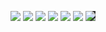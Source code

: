 <p align="center">
<img src="https://img.icons8.com/color/microsoft.png">
<img src="https://img.icons8.com/color/google-logo.png">
<img src="https://img.icons8.com/color/windows-11.png">
<img src="https://img.icons8.com/external-tal-revivo-color-tal-revivo/48/external-intel-corporation-an-american-multinational-corporation-and-technology-company-logo-color-tal-revivo.png"/>
<img src="https://img.icons8.com/color/hp.png">
<img src="https://img.icons8.com/color/chrome.png">
<img style="background-color:#333;" src="https://img.icons8.com/color/figma.png">
</p>